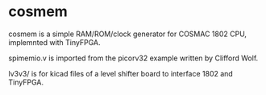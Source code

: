 # cosmem

cosmem is a simple RAM/ROM/clock generator for COSMAC 1802 CPU, implemnted with TinyFPGA.

spimemio.v is imported from the picorv32 example written by Clifford Wolf.

lv3v3/ is for kicad files of a level shifter board to interface 1802 and TinyFPGA.
